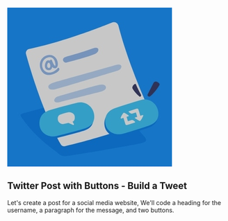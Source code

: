 ![Twitter Post with Buttons](https://github.com/aniketchavan2211/Journey-start-from-here/blob/master/Images/Twitter%20Post%20with%20buttons.jpg)
## Twitter Post with Buttons - Build a Tweet
 
 Let's create a post for a social media website, We'll code a 
 heading for the username, a paragraph for the message, and 
 two buttons.

 
